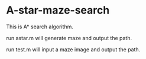 # A-star-maze-search

This is A* search algorithm. 

run astar.m will generate maze and output the path.

run test.m will input a maze image and output the path.
